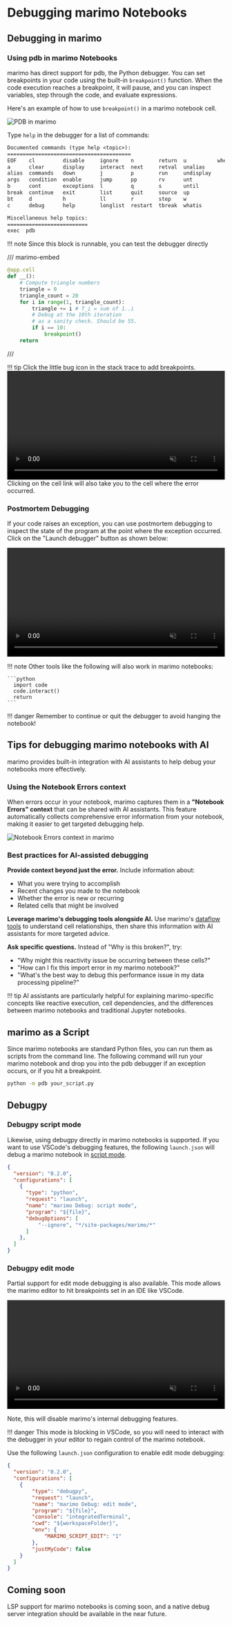 # Debugging marimo Notebooks

## Debugging in marimo

### Using pdb in marimo Notebooks

marimo has direct support for pdb, the Python debugger. You can set breakpoints
in your code using the built-in `breakpoint()` function. When the code
execution reaches a breakpoint, it will pause, and you can inspect variables,
step through the code, and evaluate expressions.

Here's an example of how to use `breakpoint()` in a marimo notebook cell.

![PDB in marimo](../_static/pdb_in_marimo.png)

Type `help` in the debugger for a list of commands:

```txt
Documented commands (type help <topic>):
========================================
EOF    cl         disable     ignore    n        return  u          where
a      clear      display     interact  next     retval  unalias
alias  commands   down        j         p        run     undisplay
args   condition  enable      jump      pp       rv      unt
b      cont       exceptions  l         q        s       until
break  continue   exit        list      quit     source  up
bt     d          h           ll        r        step    w
c      debug      help        longlist  restart  tbreak  whatis

Miscellaneous help topics:
==========================
exec  pdb
```

!!! note
    Since this block is runnable, you can test the debugger directly

/// marimo-embed

```python
@app.cell
def __():
    # Compute triangle numbers
    triangle = 0
    triangle_count = 20
    for i in range(1, triangle_count):
        triangle += i # T_i = sum of 1..i
        # Debug at the 10th iteration
        # as a sanity check. Should be 55.
        if i == 10:
            breakpoint()
    return
```

///

!!! tip
    Click the little bug icon in the stack trace to add breakpoints.
    <video autoplay muted loop playsinline width="100%" align="center" src="../_static/docs-pdb-breakpoint.webm" alt="Animation showing how to click the bug icon to add PDB breakpoints">
    </video>
    Clicking on the cell link will also take you to the cell where the error occurred.

### Postmortem Debugging

If your code raises an exception, you can use postmortem debugging to inspect
the state of the program at the point where the exception occurred. Click on
the "Launch debugger" button as shown below:

<video autoplay muted loop playsinline width="100%" align="center" src="../_static/docs-postmortem-debugging.webm" alt="Video demonstrating postmortem debugging with the Launch debugger button">
</video>


!!! note
    Other tools like the following will also work in marimo notebooks:

    ```python
      import code
      code.interact()
      return
    ```

!!! danger
    Remember to continue or quit the debugger to avoid hanging the notebook!

## Tips for debugging marimo notebooks with AI

marimo provides built-in integration with AI assistants to help debug your notebooks more effectively.

### Using the Notebook Errors context

When errors occur in your notebook, marimo captures them in a **"Notebook
Errors" context** that can be shared with AI assistants. This feature
automatically collects comprehensive error information from your notebook,
making it easier to get targeted debugging help.

![Notebook Errors context in marimo](../_static/notebook_errors_context_in_marimo.png)

### Best practices for AI-assisted debugging

**Provide context beyond just the error.** Include information about:
- What you were trying to accomplish
- Recent changes you made to the notebook
- Whether the error is new or recurring
- Related cells that might be involved

**Leverage marimo's debugging tools alongside AI.** Use marimo's [dataflow
tools](../guides/troubleshooting.md#verify-cell-connections) to understand cell
relationships, then share this information with AI assistants for more targeted
advice.

**Ask specific questions.** Instead of "Why is this broken?", try:
- "Why might this reactivity issue be occurring between these cells?"
- "How can I fix this import error in my marimo notebook?"
- "What's the best way to debug this performance issue in my data processing pipeline?"

!!! tip
    AI assistants are particularly helpful for explaining marimo-specific
    concepts like reactive execution, cell dependencies, and the differences
    between marimo notebooks and traditional Jupyter notebooks.

## marimo as a Script
Since marimo notebooks are standard Python files, you can run them as scripts
from the command line. The following command will run your marimo notebook and
drop you into the pdb debugger if an exception occurs, or if you hit a
breakpoint.

```bash
python -m pdb your_script.py
```

## Debugpy

### Debugpy script mode
Likewise, using debugpy directly in marimo notebooks is supported.
If you want to use VSCode's debugging features, the following `launch.json`
will debug a marimo notebook in [script mode](../scripts.md).

```json
{
  "version": "0.2.0",
  "configurations": [
    {
      "type": "python",
      "request": "launch",
      "name": "marimo Debug: script mode",
      "program": "${file}",
      "debugOptions": [
          "--ignore", "*/site-packages/marimo/*"
      ]
    },
  ]
}
```

### Debugpy edit mode
Partial support for edit mode debugging is also available.
This mode allows the marimo editor to hit breakpoints set in an IDE like VSCode.

<video autoplay muted loop playsinline width="100%" align="center" src="../_static/docs-debugpy-edit-mode.webm" alt="Video showing debugpy edit mode debugging with VSCode hitting marimo breakpoints">
</video>

Note, this will disable marimo's internal debugging features.

!!! danger
    This mode is blocking in VSCode, so you will need to interact with the
    debugger in your editor to regain control of the marimo notebook.

Use the following `launch.json` configuration to enable edit mode debugging:

```json
{
  "version": "0.2.0",
  "configurations": [
    {
        "type": "debugpy",
        "request": "launch",
        "name": "marimo Debug: edit mode",
        "program": "${file}",
        "console": "integratedTerminal",
        "cwd": "${workspaceFolder}",
        "env": {
            "MARIMO_SCRIPT_EDIT": "1"
        },
        "justMyCode": false
    }
  ]
}
```

## Coming soon

LSP support for marimo notebooks is coming soon, and a native debug server
integration should be available in the near future.
